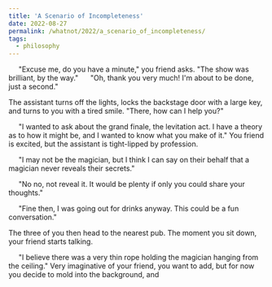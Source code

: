```yaml
---
title: 'A Scenario of Incompleteness'
date: 2022-08-27
permalink: /whatnot/2022/a_scenario_of_incompleteness/
tags:
  - philosophy
---
```


&nbsp;&nbsp;&nbsp;&nbsp; "Excuse me, do you have a minute," you friend asks. "The show was brilliant, by the way."
&nbsp;&nbsp;&nbsp;&nbsp; "Oh, thank you very much! I'm about to be done, just a second."

The assistant turns off the lights, locks the backstage door with a large key, and turns to you with a tired smile. "There, how can I help you?"

&nbsp;&nbsp;&nbsp;&nbsp; "I wanted to ask about the grand finale, the levitation act. I have a theory as to how it might be, and I wanted to know what you make of it." You friend is excited, but the assistant is tight-lipped by profession.

&nbsp;&nbsp;&nbsp;&nbsp; "I may not be the magician, but I think I can say on their behalf that a magician never reveals their secrets."

&nbsp;&nbsp;&nbsp;&nbsp; "No no, not reveal it. It would be plenty if only you could share your thoughts."

&nbsp;&nbsp;&nbsp;&nbsp; "Fine then, I was going out for drinks anyway. This could be a fun conversation."

The three of you then head to the nearest pub. The moment you sit down, your friend starts talking.

&nbsp;&nbsp;&nbsp;&nbsp; "I believe there was a very thin rope holding the magician hanging from the ceiling." Very imaginative of your friend, you want to add, but for now you decide to mold into the background, and 